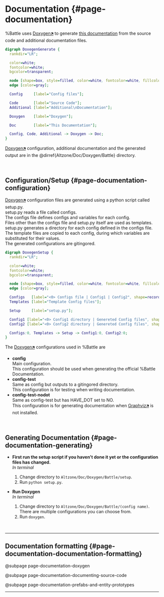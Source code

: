 # Documentation {#page-documentation}

%Battle uses [Doxygen🡵] to generate [this documentation](./index.html) from the source code and additional documentation files.

```dot
digraph DoxegenGenerate {
  rankdir="LR";

  color=white;
  fontcolor=white;
  bgcolor=transparent;

  node [shape=box, style=filled, color=white, fontcolor=white, fillcolor=black];
  edge [color=gray];

  Config     [label="Config files"];

  Code       [label="Source Code"];
  Additional [label="Additional\nDocumentation"];

  Doxygen    [label="Doxygen"];

  Doc        [label="This Documentation"];

  Config, Code, Additional -> Doxygen -> Doc;
}
```

[Doxygen🡵] configuration, additional documentation and the generated output are in the @dirref{Altzone/Doc/Doxygen/Battle} directory.

<br/>

## Configuration/Setup {#page-documentation-configuration}

[Doxygen🡵] configuration files are generated using a python script called setup.py.  
setup.py reads a file called configs.  
The configs file defines configs and variables for each config.  
Files other than the configs file and setup.py itself are used as templates.  
setup.py generates a directory for each config defined in the configs file.  
The template files are copied to each config, during which variables are substituted for their values.  
The generated configurations are gitingored.

```dot
digraph DoxegenSetup {
  rankdir="LR";

  color=white;
  fontcolor=white;
  bgcolor=transparent;

  node [shape=box, style=filled, color=white, fontcolor=white, fillcolor=black];
  edge [color=gray];

  Configs   [label="<0> Configs file | Config1 | Config2", shape=record];
  Templates [label="Template Config files"];

  Setup     [label="setup.py"];

  Config1 [label="<0> Config1 directory | Genereted Config files", shape=record];
  Config2 [label="<0> Config2 directory | Genereted Config files", shape=record];

  Configs:0, Templates -> Setup -> Config1:0, Config2:0;
}
```

The [Doxygen🡵] configurations used in %Battle are
- **config**  
  Main configuration.  
  This configuration should be used when generating the official %Battle Documentation.
- **config-test**  
  Same as config but outputs to a gitingored directory.  
  This configuration is for testing when writing documentation.
- **config-test-nodot**  
  Same as config-test but has HAVE_DOT set to NO.  
  This configuration is for generating documentation when [Graphviz🡵] is not installed.

<br/>

## Generating Documentation {#page-documentation-generating}

- **First run the setup script if you haven't done it yet or the configuration files has changed.**  
  *In terminal*
  1. Change directory to `Altzone/Doc/Doxygen/Battle/setup`.
  2. Run `python setup.py`.

- **Run Doxygen**  
  *In terminal*
  1. Change directory to `Altzone/Doc/Doxygen/Battle/(config name)`.  
     There are multiple configurations you can choose from.
  2. Run `doxygen`.

<br/>

---

## Documentation formatting {#page-documentation-documentation-formatting}

@subpage page-documentation-doxygen


@subpage page-documentation-documenting-source-code

@subpage page-documentation-prefabs-and-entity-prototypes

---

[Doxygen🡵]:  https://www.doxygen.nl/index.html
[Graphviz🡵]: https://www.doxygen.nl/manual/config.html#cfg_have_dot